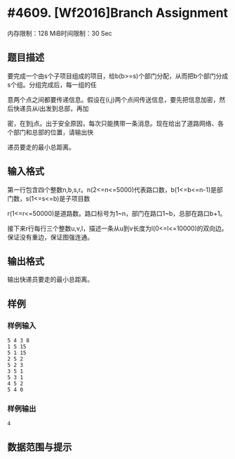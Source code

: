# #4609. [Wf2016]Branch Assignment

内存限制：128 MiB时间限制：30 Sec

## 题目描述

要完成一个由s个子项目组成的项目，给b(b>=s)个部门分配，从而把b个部门分成s个组。分组完成后，每一组的任

意两个点之间都要传递信息。假设在(i,j)两个点间传送信息，要先把信息加密，然后快递员从i出发到总部，再加

密，在到j点。出于安全原因，每次只能携带一条消息。现在给出了道路网络、各个部门和总部的位置，请输出快

递员要走的最小总距离。

## 输入格式

第一行包含四个整数n,b,s,r。n(2<=n<=5000)代表路口数，b(1<=b<=n-1)是部门数，s(1<=s<=b)是子项目数

r(1<=r<=50000)是道路数。路口标号为1~n，部门在路口1~b，总部在路口b+1。

接下来r行每行三个整数u,v,l，描述一条从u到v长度为l(0<=l<=10000)的双向边。保证没有重边，保证图强连通。

## 输出格式

 输出快递员要走的最小总距离。

## 样例

### 样例输入

    
    5 4 3 8
    1 5 15
    5 1 15
    2 5 2
    5 2 3
    3 5 1
    5 3 1
    4 5 2
    5 4 0
    
    

### 样例输出

    
    4
    

## 数据范围与提示
